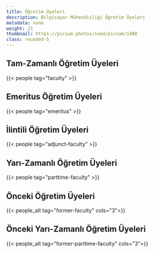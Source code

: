 ```yaml
---
title: Öğretim Üyeleri
description: Bilgisayar Mühendisliği Öğretim Üyeleri
metadata: none
weight: 21
thumbnail: https://picsum.photos/seed/picsum/1400
class: rounded-5
---
```


## Tam-Zamanlı Öğretim Üyeleri

{{< people tag="faculty" >}}

## Emeritus Öğretim Üyeleri

{{< people tag="emeritus" >}}

## İlintili Öğretim Üyeleri

{{< people tag="adjunct-faculty" >}}

## Yarı-Zamanlı Öğretim Üyeleri

{{< people tag="parttime-faculty" >}}

## Önceki Öğretim Üyeleri

{{< people_alt tag="former-faculty" cols="3">}}

## Önceki Yarı-Zamanlı Öğretim Üyeleri

{{< people_alt tag="former-parttime-faculty" cols="3">}}

